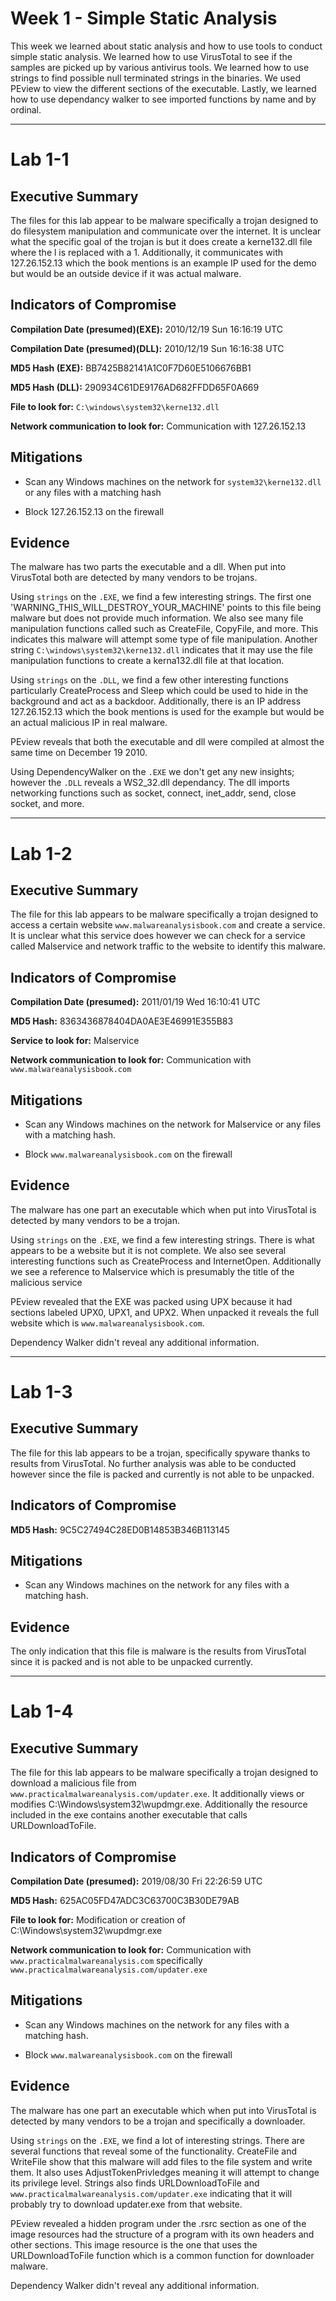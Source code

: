 # Week 1 - Simple Static Analysis




This week we learned about static analysis and how to use tools to conduct simple static analysis. We learned how to use VirusTotal to see if the samples are picked up by various antivirus tools. We learned how to use strings to find possible null terminated strings in the binaries. We used PEview to view the different sections of the executable. Lastly, we learned how to use dependancy walker to see imported functions by name and by ordinal.




---

# Lab 1-1 




## Executive Summary




The files for this lab appear to be malware specifically a trojan designed to do filesystem manipulation and communicate over the internet. It is unclear what the specific goal of the trojan is but it does create a kerne132.dll file where the l is replaced with a 1. Additionally, it communicates with 127.26.152.13 which the book mentions is an example IP used for the demo but would be an outside device if it was actual malware.




## Indicators of Compromise




**Compilation Date (presumed)(EXE):** 2010/12/19 Sun 16:16:19 UTC



**Compilation Date (presumed)(DLL):** 2010/12/19 Sun 16:16:38 UTC



**MD5 Hash (EXE):** BB7425B82141A1C0F7D60E5106676BB1 




**MD5 Hash (DLL):** 290934C61DE9176AD682FFDD65F0A669  




**File to look for:** `C:\windows\system32\kerne132.dll`



**Network communication to look for:** Communication with 127.26.152.13




## Mitigations




- Scan any Windows machines on the network for `system32\kerne132.dll` or any files with a matching hash

- Block 127.26.152.13 on the firewall




## Evidence




The malware has two parts the executable and a dll. When put into VirusTotal both are detected by many vendors to be trojans.




Using `strings` on the `.EXE`, we find a few interesting strings. The first one 'WARNING_THIS_WILL_DESTROY_YOUR_MACHINE' points to this file being malware but does not provide much information. We also see many file manipulation functions called such as CreateFile, CopyFile, and more. This indicates this malware will attempt some type of file manipulation. Another string `C:\windows\system32\kerne132.dll` indicates that it may use the file manipulation functions to create a kerna132.dll file at that location. 



Using `strings` on the `.DLL`, we find a few other interesting functions particularly CreateProcess and Sleep which could be used to hide in the background and act as a backdoor. Additionally, there is an IP address 127.26.152.13 which the book mentions is used for the example but would be an actual malicious IP in real malware.




PEview reveals that both the executable and dll were compiled at almost the same time on December 19 2010.




Using DependencyWalker on the `.EXE` we don't get any new insights; however the `.DLL` reveals a WS2_32.dll dependancy. The dll imports networking functions such as socket, connect, inet_addr, send, close socket, and more.




---

# Lab 1-2




## Executive Summary



The file for this lab appears to be malware specifically a trojan designed to access a certain website `www.malwareanalysisbook.com` and create a service. It is unclear what this service does however we can check for a service called Malservice and network traffic to the website to identify this malware.




## Indicators of Compromise




**Compilation Date (presumed):** 2011/01/19 Wed 16:10:41 UTC



**MD5 Hash:** 8363436878404DA0AE3E46991E355B83 



**Service to look for:** Malservice



**Network communication to look for:** Communication with `www.malwareanalysisbook.com`




## Mitigations




- Scan any Windows machines on the network for Malservice or any files with a matching hash.

- Block `www.malwareanalysisbook.com` on the firewall




## Evidence




The malware has one part an executable which when put into VirusTotal is detected by many vendors to be a trojan.



Using `strings` on the `.EXE`, we find a few interesting strings. There is what appears to be a website but it is not complete. We also see several interesting functions such as CreateProcess and InternetOpen. Additionally we see a reference to Malservice which is presumably the title of the malicious service




PEview revealed that the EXE was packed using UPX because it had sections labeled UPX0, UPX1, and UPX2. When unpacked it reveals the full website which is `www.malwareanalysisbook.com`.




Dependency Walker didn't reveal any additional information.




---

# Lab 1-3




## Executive Summary




The file for this lab appears to be a trojan, specifically spyware thanks to results from VirusTotal. No further analysis was able to be conducted however since the file is packed and currently is not able to be unpacked.




## Indicators of Compromise





**MD5 Hash:** 9C5C27494C28ED0B14853B346B113145 





## Mitigations




- Scan any Windows machines on the network for any files with a matching hash.




## Evidence



The only indication that this file is malware is the results from VirusTotal since it is packed and is not able to be unpacked currently.



---

# Lab 1-4




## Executive Summary




The file for this lab appears to be malware specifically a trojan designed to download a malicious file from `www.practicalmalwareanalysis.com/updater.exe`. It additionally views or modifies C:\Windows\system32\wupdmgr.exe. Additionally the resource included in the exe contains another executable that calls URLDownloadToFile.




## Indicators of Compromise




**Compilation Date (presumed):** 2019/08/30 Fri 22:26:59 UTC



**MD5 Hash:** 625AC05FD47ADC3C63700C3B30DE79AB 



**File to look for:** Modification or creation of C:\Windows\system32\wupdmgr.exe



**Network communication to look for:** Communication with `www.practicalmalwareanalysis.com` specifically `www.practicalmalwareanalysis.com/updater.exe`




## Mitigations



- Scan any Windows machines on the network for any files with a matching hash.

- Block `www.malwareanalysisbook.com` on the firewall




## Evidence




The malware has one part an executable which when put into VirusTotal is detected by many vendors to be a trojan and specifically a downloader.



Using `strings` on the `.EXE`, we find a lot of interesting strings. There are several functions that reveal some of the functionality. CreateFile and WriteFile show that this malware will add files to the file system and write them. It also uses AdjustTokenPrivledges meaning it will attempt to change its privilege level. Strings also finds URLDownloadToFile and `www.practicalmalwareanalysis.com/updater.exe` indicating that it will probably try to download updater.exe from that website.



PEview revealed a hidden program under the .rsrc section as one of the image resources had the structure of a program with its own headers and other sections. This image resource is the one that uses the URLDownloadToFile function which is a common function for downloader malware.



Dependency Walker didn't reveal any additional information.




